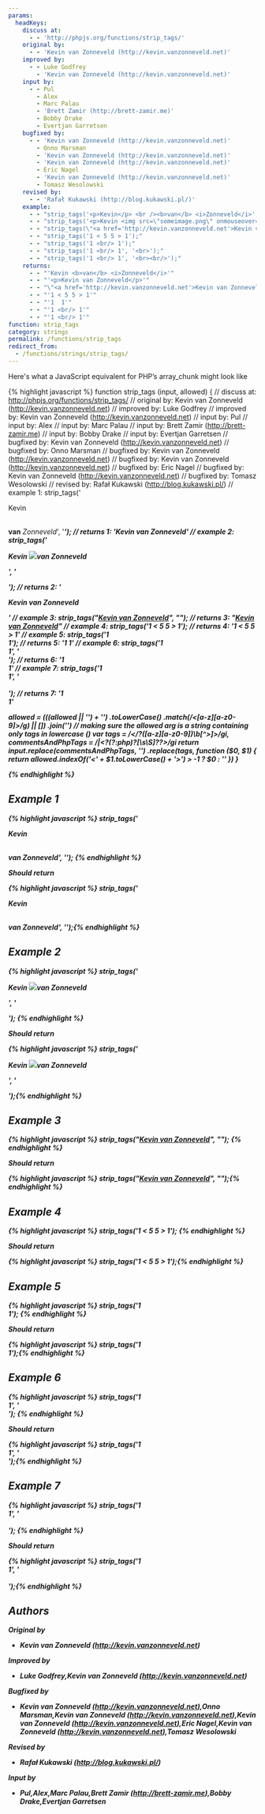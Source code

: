 ```yaml
---
params:
  headKeys:
    discuss at:
      - - 'http://phpjs.org/functions/strip_tags/'
    original by:
      - - 'Kevin van Zonneveld (http://kevin.vanzonneveld.net)'
    improved by:
      - - Luke Godfrey
        - 'Kevin van Zonneveld (http://kevin.vanzonneveld.net)'
    input by:
      - - Pul
        - Alex
        - Marc Palau
        - 'Brett Zamir (http://brett-zamir.me)'
        - Bobby Drake
        - Evertjan Garretsen
    bugfixed by:
      - - 'Kevin van Zonneveld (http://kevin.vanzonneveld.net)'
        - Onno Marsman
        - 'Kevin van Zonneveld (http://kevin.vanzonneveld.net)'
        - 'Kevin van Zonneveld (http://kevin.vanzonneveld.net)'
        - Eric Nagel
        - 'Kevin van Zonneveld (http://kevin.vanzonneveld.net)'
        - Tomasz Wesolowski
    revised by:
      - - 'Rafał Kukawski (http://blog.kukawski.pl/)'
    example:
      - - "strip_tags('<p>Kevin</p> <br /><b>van</b> <i>Zonneveld</i>', '<i><b>');"
      - - "strip_tags('<p>Kevin <img src=\"someimage.png\" onmouseover=\"someFunction()\">van <i>Zonneveld</i></p>', '<p>');"
      - - "strip_tags(\"<a href='http://kevin.vanzonneveld.net'>Kevin van Zonneveld</a>\", \"<a>\");"
      - - "strip_tags('1 < 5 5 > 1');"
      - - "strip_tags('1 <br/> 1');"
      - - "strip_tags('1 <br/> 1', '<br>');"
      - - "strip_tags('1 <br/> 1', '<br><br/>');"
    returns:
      - - "'Kevin <b>van</b> <i>Zonneveld</i>'"
      - - "'<p>Kevin van Zonneveld</p>'"
      - - "\"<a href='http://kevin.vanzonneveld.net'>Kevin van Zonneveld</a>\""
      - - "'1 < 5 5 > 1'"
      - - "'1  1'"
      - - "'1 <br/> 1'"
      - - "'1 <br/> 1'"
function: strip_tags
category: strings
permalink: /functions/strip_tags
redirect_from:
  - /functions/strings/strip_tags/
---
```


<!-- WARNING! This file is auto generated by `npm run web:inject`, do not edit by hand -->

Here's what a JavaScript equivalent for PHP’s array_chunk might look like

{% highlight javascript %}
function strip_tags (input, allowed) {
  //  discuss at: http://phpjs.org/functions/strip_tags/
  // original by: Kevin van Zonneveld (http://kevin.vanzonneveld.net)
  // improved by: Luke Godfrey
  // improved by: Kevin van Zonneveld (http://kevin.vanzonneveld.net)
  //    input by: Pul
  //    input by: Alex
  //    input by: Marc Palau
  //    input by: Brett Zamir (http://brett-zamir.me)
  //    input by: Bobby Drake
  //    input by: Evertjan Garretsen
  // bugfixed by: Kevin van Zonneveld (http://kevin.vanzonneveld.net)
  // bugfixed by: Onno Marsman
  // bugfixed by: Kevin van Zonneveld (http://kevin.vanzonneveld.net)
  // bugfixed by: Kevin van Zonneveld (http://kevin.vanzonneveld.net)
  // bugfixed by: Eric Nagel
  // bugfixed by: Kevin van Zonneveld (http://kevin.vanzonneveld.net)
  // bugfixed by: Tomasz Wesolowski
  //  revised by: Rafał Kukawski (http://blog.kukawski.pl/)
  //   example 1: strip_tags('<p>Kevin</p> <br /><b>van</b> <i>Zonneveld</i>', '<i><b>');
  //   returns 1: 'Kevin <b>van</b> <i>Zonneveld</i>'
  //   example 2: strip_tags('<p>Kevin <img src="someimage.png" onmouseover="someFunction()">van <i>Zonneveld</i></p>', '<p>');
  //   returns 2: '<p>Kevin van Zonneveld</p>'
  //   example 3: strip_tags("<a href='http://kevin.vanzonneveld.net'>Kevin van Zonneveld</a>", "<a>");
  //   returns 3: "<a href='http://kevin.vanzonneveld.net'>Kevin van Zonneveld</a>"
  //   example 4: strip_tags('1 < 5 5 > 1');
  //   returns 4: '1 < 5 5 > 1'
  //   example 5: strip_tags('1 <br/> 1');
  //   returns 5: '1  1'
  //   example 6: strip_tags('1 <br/> 1', '<br>');
  //   returns 6: '1 <br/> 1'
  //   example 7: strip_tags('1 <br/> 1', '<br><br/>');
  //   returns 7: '1 <br/> 1'

  allowed = (((allowed || '') + '')
      .toLowerCase()
      .match(/<[a-z][a-z0-9]*>/g) || [])
    .join('') // making sure the allowed arg is a string containing only tags in lowercase (<a><b><c>)
  var tags = /<\/?([a-z][a-z0-9]*)\b[^>]*>/gi,
    commentsAndPhpTags = /<!--[\s\S]*?-->|<\?(?:php)?[\s\S]*?\?>/gi
  return input.replace(commentsAndPhpTags, '')
    .replace(tags, function ($0, $1) {
      return allowed.indexOf('<' + $1.toLowerCase() + '>') > -1 ? $0 : ''
    })
}

{% endhighlight %}

## Example 1

{% highlight javascript %}
strip_tags('<p>Kevin</p> <br /><b>van</b> <i>Zonneveld</i>', '<i><b>');
{% endhighlight %}

Should return

{% highlight javascript %}
strip_tags('<p>Kevin</p> <br /><b>van</b> <i>Zonneveld</i>', '<i><b>');{% endhighlight %}

## Example 2

{% highlight javascript %}
strip_tags('<p>Kevin <img src="someimage.png" onmouseover="someFunction()">van <i>Zonneveld</i></p>', '<p>');
{% endhighlight %}

Should return

{% highlight javascript %}
strip_tags('<p>Kevin <img src="someimage.png" onmouseover="someFunction()">van <i>Zonneveld</i></p>', '<p>');{% endhighlight %}

## Example 3

{% highlight javascript %}
strip_tags("<a href='http://kevin.vanzonneveld.net'>Kevin van Zonneveld</a>", "<a>");
{% endhighlight %}

Should return

{% highlight javascript %}
strip_tags("<a href='http://kevin.vanzonneveld.net'>Kevin van Zonneveld</a>", "<a>");{% endhighlight %}

## Example 4

{% highlight javascript %}
strip_tags('1 < 5 5 > 1');
{% endhighlight %}

Should return

{% highlight javascript %}
strip_tags('1 < 5 5 > 1');{% endhighlight %}

## Example 5

{% highlight javascript %}
strip_tags('1 <br/> 1');
{% endhighlight %}

Should return

{% highlight javascript %}
strip_tags('1 <br/> 1');{% endhighlight %}

## Example 6

{% highlight javascript %}
strip_tags('1 <br/> 1', '<br>');
{% endhighlight %}

Should return

{% highlight javascript %}
strip_tags('1 <br/> 1', '<br>');{% endhighlight %}

## Example 7

{% highlight javascript %}
strip_tags('1 <br/> 1', '<br><br/>');
{% endhighlight %}

Should return

{% highlight javascript %}
strip_tags('1 <br/> 1', '<br><br/>');{% endhighlight %}


## Authors


Original by

- Kevin van Zonneveld (http://kevin.vanzonneveld.net)


Improved by

- Luke Godfrey,Kevin van Zonneveld (http://kevin.vanzonneveld.net)


Bugfixed by

- Kevin van Zonneveld (http://kevin.vanzonneveld.net),Onno Marsman,Kevin van Zonneveld (http://kevin.vanzonneveld.net),Kevin van Zonneveld (http://kevin.vanzonneveld.net),Eric Nagel,Kevin van Zonneveld (http://kevin.vanzonneveld.net),Tomasz Wesolowski


Revised by

- Rafał Kukawski (http://blog.kukawski.pl/)


Input by

- Pul,Alex,Marc Palau,Brett Zamir (http://brett-zamir.me),Bobby Drake,Evertjan Garretsen

